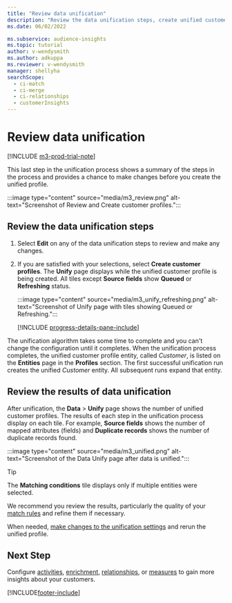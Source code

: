```yaml
---
title: "Review data unification"
description: "Review the data unification steps, create unified customer profiles, and review the results"
ms.date: 06/02/2022

ms.subservice: audience-insights
ms.topic: tutorial
author: v-wendysmith
ms.author: adkuppa
ms.reviewer: v-wendysmith
manager: shellyha
searchScope: 
  - ci-match
  - ci-merge
  - ci-relationships
  - customerInsights
---
```


# Review data unification

[!INCLUDE [m3-prod-trial-note](includes/m3-prod-trial-note.md)]

This last step in the unification process shows a summary of the steps in the process and provides a chance to make changes before you create the unified profile.

:::image type="content" source="media/m3_review.png" alt-text="Screenshot of Review and Create customer profiles.":::

## Review the data unification steps

1. Select **Edit** on any of the data unification steps to review and make any changes.

1. If you are satisfied with your selections, select **Create customer profiles**. The **Unify** page displays while the unified customer profile is being created. All tiles except **Source fields** show **Queued** or **Refreshing** status.

   :::image type="content" source="media/m3_unify_refreshing.png" alt-text="Screenshot of Unify page with tiles showing Queued or Refreshing.":::

   [!INCLUDE [progress-details-pane-include](includes/progress-details-pane.md)]

The unification algorithm takes some time to complete and you can't change the configuration until it completes. When the unification process completes, the unified customer profile entity, called *Customer*, is listed on the **Entities** page in the **Profiles** section. The first successful unification run creates the unified *Customer* entity. All subsequent runs expand that entity.

## Review the results of data unification

After unification, the **Data** > **Unify** page shows the number of unified customer profiles. The results of each step in the unification process display on each tile. For example, **Source fields** shows the number of mapped attributes (fields) and **Duplicate records** shows the number of duplicate records found.

:::image type="content" source="media/m3_unified.png" alt-text="Screenshot of the Data Unify page after data is unified.":::

> [!TIP]
> The **Matching conditions** tile displays only if multiple entities were selected.

We recommend you review the results, particularly the quality of your [match rules](data-unification-update.md#manage-match-rules) and refine them if necessary.

When needed, [make changes to the unification settings](data-unification-update.md) and rerun the unified profile.

## Next Step

Configure [activities](activities.md), [enrichment](enrichment-hub.md), [relationships](relationships.md), or [measures](measures.md) to gain more insights about your customers.

[!INCLUDE[footer-include](includes/footer-banner.md)]
